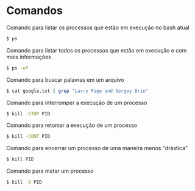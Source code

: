 # Comandos

Comando para listar os processos que estão em execução no bash atual
```sh
$ ps
```

Comando para listar todos os processos que estão em execução e com mais informações
```sh
$ ps -ef
```

Comando para buscar palavras em um arquivo
```sh
$ cat google.txt | grep "Larry Page and Sergey Brin"
```

Comando para interromper a execução de um processo
```sh
$ kill -STOP PID
```

Comando para retomar a execução de um processo
```sh
$ kill -CONT PID
```

Comando para encerrar um processo de uma maneira menos "drástica"
```sh
$ kill PID
```

Comando para matar um processo
```sh
$ kill -9 PID
```